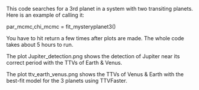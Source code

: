 This code searches for a 3rd planet in a system with
two transiting planets.  Here is an example of calling it:

par_mcmc,chi_mcmc = fit_mysteryplanet3()

You have to hit return a few times after plots are made.
The whole code takes about 5 hours to run.

The plot Jupiter_detection.png  shows the detection
of Jupiter near its correct period with the TTVs of
Earth & Venus.

The plot ttv_earth_venus.png shows the TTVs of Venus
& Earth with the best-fit model for the 3 planets
using TTVFaster.
